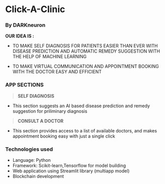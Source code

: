 # **Click-A-Clinic**
### **By DARKneuron**

**OUR IDEA IS :**

* TO MAKE SELF DIAGNOSIS FOR PATIENTS EASIER THAN 
EVER WITH DISEASE PREDICTION AND
 AUTOMATIC REMEDY SUGGESTION WITH THE
 HELP OF MACHINE LEARNING


* TO MAKE VIRTUAL COMMUNICATION 
AND APPOINTMENT BOOKING WITH THE DOCTOR 
EASY AND EFFICIENT


### APP SECTIONS
> **SELF DIAGNOSIS**
* This section suggests an AI based disease prediction and remedy suggestion for priliminary diagnosis

> **CONSULT A DOCTOR**
* This section provides access to a list of available doctors, and makes appointment booking easy with just a single click


### **Technologies used**
* Language: Python
* Framework: Scikit-learn,Tensorflow for model building
* Web application using Streamlit library (multiapp model)
* Blockchain development 
